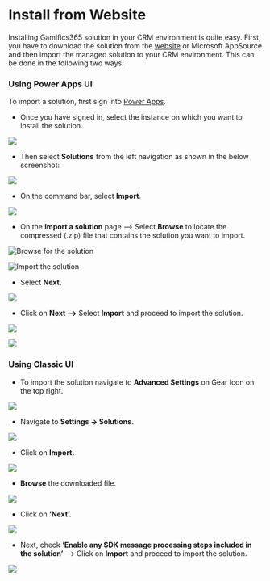 # Install from Website

Installing Gamifics365 solution in your CRM environment is quite easy. First, you have to download the solution from the [website](https://www.inogic.com/product/productivity-apps/gamification-motivation-engagement-performance-management-dynamics-365-crm) or Microsoft AppSource and then import the managed solution to your CRM environment. This can be done in the following two ways:

### Using Power Apps UI

To import a solution, first sign into [Power Apps](https://make.powerapps.com/?utm\_source=padocs\&utm\_medium=linkinadoc\&utm\_campaign=referralsfromdoc).

* Once you have signed in, select the instance on which you want to install the solution.

![](<../../.gitbook/assets/Powerapps\_1 (2).png>)

* Then select **Solutions** from the left navigation as shown in the below screenshot:

![](<../../.gitbook/assets/Powerapps\_2 (1).png>)

* On the command bar, select **Import**.

![](../../.gitbook/assets/Powerapps\_3.png)

* On the **Import a solution** page --> Select **Browse** to locate the compressed (.zip) file that contains the solution you want to import.

![Browse for the solution](../../.gitbook/assets/Powerapps\_4.png)

![Import the solution](<../../.gitbook/assets/Powerapps\_5 (1).png>)

* Select **Next.**

![](<../../.gitbook/assets/Powerapps\_6 (1).png>)

* Click on **Next -->** Select **Import** and proceed to import the solution.

![](<../../.gitbook/assets/Powerapps\_7 (1).png>)

![](<../../.gitbook/assets/Powerapps\_8 (1).png>)

### Using Classic UI

* To import the solution navigate to **Advanced Settings** on Gear Icon on the top right.

![](../../.gitbook/assets/Install\_0.1.png)

* Navigate to **Settings -> Solutions.**

![](../../.gitbook/assets/Install\_0.2.png)

* Click on **Import.**

![](../../.gitbook/assets/Install\_0.3.png)

* **Browse** the downloaded file.

![](<../../.gitbook/assets/Install\_1 (9).png>)

* Click on **‘Next’.**

![](<../../.gitbook/assets/Install\_2 (4).png>)

* Next, check **‘Enable any SDK message processing steps included in the solution’** --> Click on **Import** and proceed to import the solution.

![](<../../.gitbook/assets/Install\_3 (6).png>)
